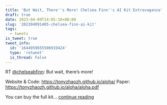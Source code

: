 ```yaml
---
title: 'But Wait, There''s More! Chelsea Finn''s AI Kit Extravaganza'
draft: true
date: 2023-04-09T14:05:18+00:00
slug: '202304091405-chelsea-finn-ai-kit'
tags:
  - tweets
is_tweet: true
tweet_info:
  id: '1644959655506919424'
  type: 'retweet'
  is_thread: False
---
```




RT [@chelseabfinn](https://x.com/chelseabfinn): But wait, there’s more!

Website &amp; Code: <https://tonyzhaozh.github.io/aloha/>
Paper: <https://tonyzhaozh.github.io/aloha/aloha.pdf>

You can buy the full kit… [continue reading](https://x.com/sytelus/status/1644959655506919424)
